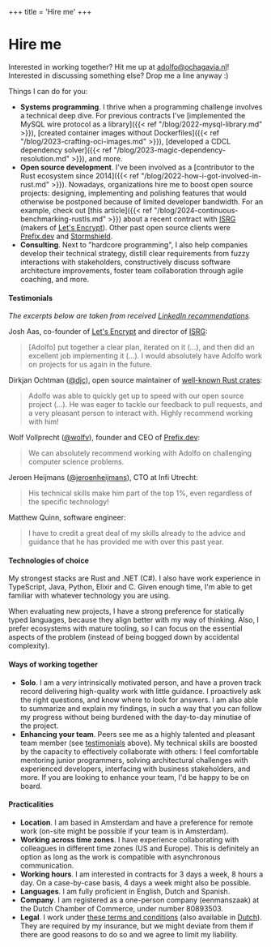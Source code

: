 +++
title = 'Hire me'
+++

# Hire me

Interested in working together? Hit me up at <a href="&#109;&#97;&#105;&#108;&#116;&#111;&#58;&#97;&#100;&#111;&#108;&#102;&#111;&#64;&#111;&#99;&#104;&#97;&#103;&#97;&#118;&#105;&#97;&#46;&#110;&#108;">&#97;&#100;&#111;&#108;&#102;&#111;&#64;&#111;&#99;&#104;&#97;&#103;&#97;&#118;&#105;&#97;&#46;&#110;&#108;</a>! Interested in discussing something else? Drop me a line anyway :)

Things I can do for you:

* __Systems programming__. I thrive when a programming challenge involves a technical deep dive. For previous contracts I've [implemented the MySQL wire protocol as a library]({{< ref "/blog/2022-mysql-library.md" >}}), [created container images without Dockerfiles]({{< ref "/blog/2023-crafting-oci-images.md" >}}), [developed a CDCL dependency solver]({{< ref "/blog/2023-magic-dependency-resolution.md" >}}), and more.
* __Open source development__. I've been involved as a [contributor to the Rust ecosystem since 2014]({{< ref "/blog/2022-how-i-got-involved-in-rust.md" >}}). Nowadays, organizations hire me to boost open source projects: designing, implementing and polishing features that would otherwise be postponed because of limited developer bandwidth. For an example, check out [this article]({{< ref "/blog/2024-continuous-benchmarking-rustls.md" >}}) about a recent contract with [ISRG](https://www.abetterinternet.org/) (makers of [Let's Encrypt](https://letsencrypt.org/)). Other past open source clients were [Prefix.dev](https://prefix.dev/) and [Stormshield](https://www.stormshield.com/).
* __Consulting__. Next to "hardcore programming", I also help companies develop their technical strategy, distill clear requirements from fuzzy interactions with stakeholders, constructively discuss software architecture improvements, foster team collaboration through agile coaching, and more.

#### Testimonials

_The excerpts below are taken from received [LinkedIn recommendations](https://www.linkedin.com/in/adolfoochagavia/)._

Josh Aas, co-founder of [Let's Encrypt](https://letsencrypt.org/) and director of [ISRG](https://www.abetterinternet.org/):

> [Adolfo] put together a clear plan, iterated on it (...), and then did an excellent job implementing it (...). I would absolutely have Adolfo work on projects for us again in the future.

Dirkjan Ochtman ([@djc](https://github.com/djc/)), open source maintainer of [well-known Rust crates](https://github.com/sponsors/djc):

> Adolfo was able to quickly get up to speed with our open source project (...). He was eager to tackle our feedback to pull requests, and a very pleasant person to interact with. Highly recommend working with him!

Wolf Vollprecht ([@wolfv](https://github.com/wolfv/)), founder and CEO of [Prefix.dev](https://prefix.dev/):

> We can absolutely recommend working with Adolfo on challenging computer science problems.

Jeroen Heijmans ([@jeroenheijmans](https://github.com/jeroenheijmans/)), CTO at Infi Utrecht:

> His technical skills make him part of the top 1%, even regardless of the specific technology!

Matthew Quinn, software engineer:

> I have to credit a great deal of my skills already to the advice and guidance that he has provided me with over this past year.

</details>

#### Technologies of choice

My strongest stacks are Rust and .NET (C#). I also have work experience in TypeScript, Java, Python, Elixir and C. Given enough time, I'm able to get familiar with whatever technology you are using.

When evaluating new projects, I have a strong preference for statically typed languages, because they align better with my way of thinking. Also, I prefer ecosystems with mature tooling, so I can focus on the essential aspects of the problem (instead of being bogged down by accidental complexity).

#### Ways of working together

* __Solo__. I am a _very_ intrinsically motivated person, and have a proven track record delivering high-quality work with little guidance. I proactively ask the right questions, and know where to look for answers. I am also able to summarize and explain my findings, in such a way that you can follow my progress without being burdened with the day-to-day minutiae of the project.
* __Enhancing your team__. Peers see me as a highly talented and pleasant team member (see [testimonials](#testimonials) above). My technical skills are boosted by the capacity to effectively collaborate with others: I feel comfortable mentoring junior programmers, solving architectural challenges with experienced developers, interfacing with business stakeholders, and more. If you are looking to enhance your team, I'd be happy to be on board.

#### Practicalities

* __Location__. I am based in Amsterdam and have a preference for remote work (on-site might be possible if your team is in Amsterdam).
* __Working across time zones__. I have experience collaborating with colleagues in different time zones (US and Europe). This is definitely an option as long as the work is compatible with asynchronous communication.
* __Working hours__. I am interested in contracts for 3 days a week, 8 hours a day. On a case-by-case basis, 4 days a week might also be possible.
* __Languages__. I am fully proficient in English, Dutch and Spanish.
* __Company__. I am registered as a one-person company (eenmanszaak) at the Dutch Chamber of Commerce, under number 80893503.
* __Legal__. I work under <a href="/files/NLdigital Terms - EN.pdf">these terms and conditions</a> (also available in <a href="/files/NLdigital Voorwaarden - NL.pdf">Dutch</a>). They are required by my insurance, but we might deviate from them if there are good reasons to do so and we agree to limit my liability.
